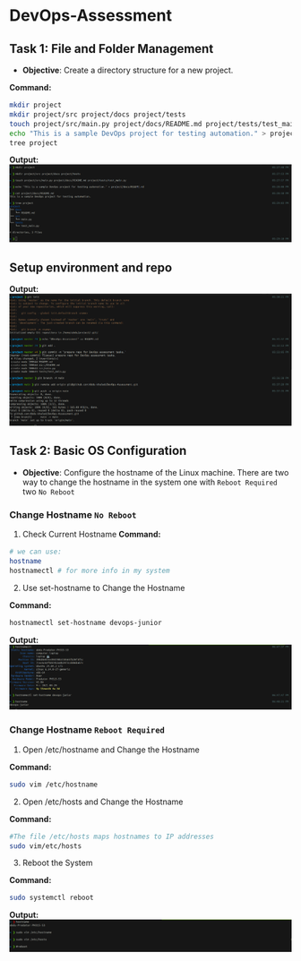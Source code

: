 # DevOps-Assessment

## Task 1: File and Folder Management

- **Objective**: Create a directory structure for a new project.
  
**Command:**
```bash
mkdir project
mkdir project/src project/docs project/tests
touch project/src/main.py project/docs/README.md project/tests/test_main.py 
echo "This is a sample DevOps project for testing automation." > project/docs/README.md
tree project 
```

**Output:**  
![task1](./Screenshots/1.png)


## Setup environment and repo 

**Output:**  
![task1](./Screenshots/2.png)



## Task 2: Basic OS Configuration


- **Objective**: Configure the hostname of the Linux machine.
There are two way to change the hostname in the system one with `Reboot Required` two `No Reboot`

### Change Hostname `No Reboot`

1. Check Current Hostname
**Command:**
```bash
# we can use:
hostname 
hostnamectl # for more info in my system
```

2. Use set-hostname to Change the Hostname

**Command:**
```bash
hostnamectl set-hostname devops-junior
```

**Output:**  
![task1](./Screenshots/3.png)



### **Change Hostname `Reboot Required`**

1. Open /etc/hostname and Change the Hostname

**Command:**
```bash
sudo vim /etc/hostname
```

2. Open /etc/hosts and Change the Hostname

**Command:**
```bash
#The file /etc/hosts maps hostnames to IP addresses
sudo vim/etc/hosts
```

3. Reboot the System

**Command:**
```bash
sudo systemctl reboot
```

**Output:**  
![task1](./Screenshots/4.png)